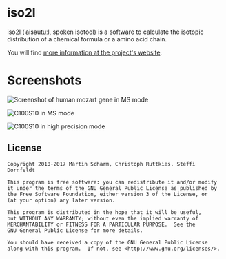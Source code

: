# iso2l

iso2l (ˈaisəutuːl, spoken isotool) is a software to calculate the isotopic distribution of a chemical formula or a amino acid chain.

You will find [more information at the project's website](https://binfalse.de/software/iso2l/).

# Screenshots

![Screenshot of human mozart gene in MS mode](https://binfalse.de/assets/media/wp-content/uploads/2011/05/iso2l.png)

![C100S10 in MS mode](https://binfalse.de/assets/media/wp-content/uploads/2011/05/C100S10-w-MS.png)

![C100S10 in high precision mode](https://binfalse.de/assets/media/wp-content/uploads/2011/05/C100S10-wo-MS.png)



## License

    Copyright 2010-2017 Martin Scharm, Christoph Ruttkies, Steffi Dornfeldt
    
    This program is free software: you can redistribute it and/or modify
    it under the terms of the GNU General Public License as published by
    the Free Software Foundation, either version 3 of the License, or
    (at your option) any later version.

    This program is distributed in the hope that it will be useful,
    but WITHOUT ANY WARRANTY; without even the implied warranty of
    MERCHANTABILITY or FITNESS FOR A PARTICULAR PURPOSE.  See the
    GNU General Public License for more details.

    You should have received a copy of the GNU General Public License
    along with this program.  If not, see <http://www.gnu.org/licenses/>.

